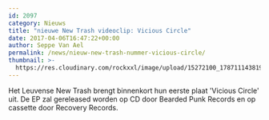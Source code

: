 ```yaml
---
id: 2097
category: Nieuws
title: "nieuwe New Trash videoclip: Vicious Circle"
date: 2017-04-06T16:47:22+00:00
author: Seppe Van Ael
permalink: /news/nieuw-new-trash-nummer-vicious-circle/
thumbnail: >-
  https://res.cloudinary.com/rockxxl/image/upload/15272100_1787111438196992_519128925404182435_o.jpg
---
```

Het Leuvense New Trash brengt binnenkort hun eerste plaat 'Vicious Circle' uit. De EP zal gereleased worden op CD door Bearded Punk Records en op cassette door Recovery Records.
